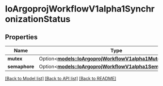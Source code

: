 # IoArgoprojWorkflowV1alpha1SynchronizationStatus

## Properties

Name | Type | Description | Notes
------------ | ------------- | ------------- | -------------
**mutex** | Option<[**models::IoArgoprojWorkflowV1alpha1MutexStatus**](io.argoproj.workflow.v1alpha1.MutexStatus.md)> |  | [optional]
**semaphore** | Option<[**models::IoArgoprojWorkflowV1alpha1SemaphoreStatus**](io.argoproj.workflow.v1alpha1.SemaphoreStatus.md)> |  | [optional]

[[Back to Model list]](../README.md#documentation-for-models) [[Back to API list]](../README.md#documentation-for-api-endpoints) [[Back to README]](../README.md)



